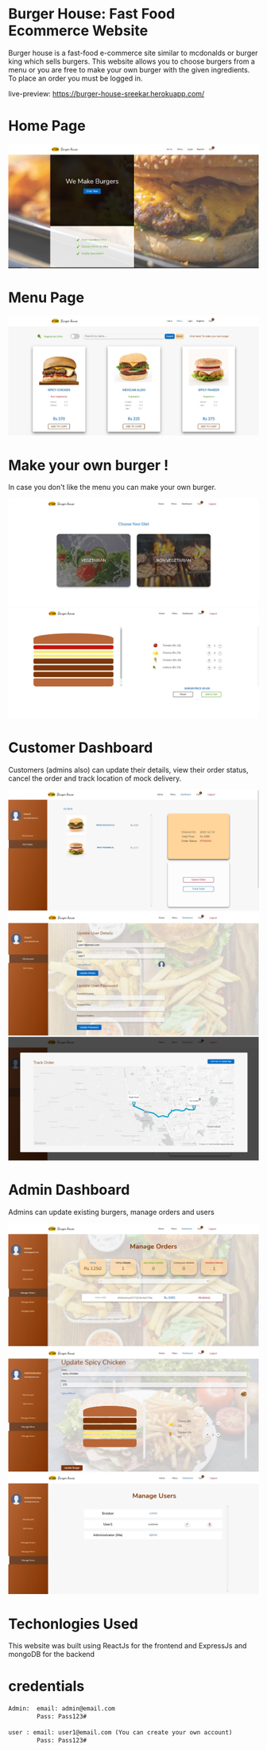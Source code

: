 # Burger House: Fast Food Ecommerce Website

Burger house is a fast-food e-commerce site similar to mcdonalds or burger king which sells burgers. This website allows you to choose burgers from a menu or you are free to make your own burger with the given ingredients. To place an order you must be logged in.

live-preview: https://burger-house-sreekar.herokuapp.com/


# Home Page
![](preview-images/home.jpg)

# Menu Page
![](preview-images/menu.jpg)

# Make your own burger !
In case you don't like the menu you can make your own burger.

![](preview-images/make-1.jpg)
![](preview-images/make-2.jpg)

# Customer Dashboard
Customers (admins also) can update their details, view their order status, cancel the order and track location of mock delivery.

![](preview-images/customer-dashboard-1.jpg)
![](preview-images/customer-dashboard-2.jpg)
![](preview-images/customer-dashboard-3.jpg)


# Admin Dashboard
Admins can update existing burgers, manage orders and users

![](preview-images/admin-dashboard.jpg)
![](preview-images/admin-dashboard-2.jpg)
![](preview-images/admin-dashboard-3.jpg)


# Techonlogies Used
This website was built using ReactJs for the frontend and ExpressJs and mongoDB for the backend

# credentials 
    Admin:  email: admin@email.com
            Pass: Pass123#

    user : email: user1@email.com (You can create your own account)
            Pass: Pass123#


